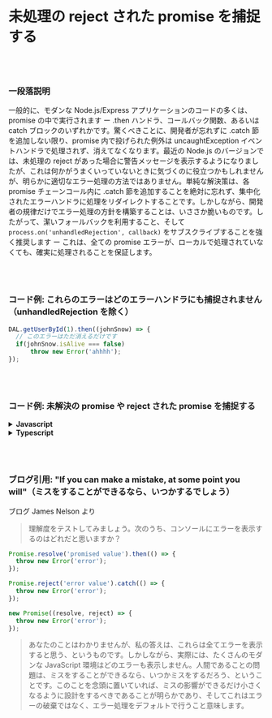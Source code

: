 # 未処理の reject された promise を捕捉する

<br/><br/>

### 一段落説明

一般的に、モダンな Node.js/Express アプリケーションのコードの多くは、promise の中で実行されます ー .then ハンドラ、コールバック関数、あるいは catch ブロックのいずれかです。驚くべきことに、開発者が忘れずに .catch 節を追加しない限り、promise 内で投げられた例外は uncaughtException イベントハンドラで処理されず、消えてなくなります。最近の Node.js のバージョンでは、未処理の reject があった場合に警告メッセージを表示するようになりましたが、これは何かがうまくいっていないときに気づくのに役立つかもしれませんが、明らかに適切なエラー処理の方法ではありません。単純な解決策は、各 promise チェーンコール内に .catch 節を追加することを絶対に忘れず、集中化されたエラーハンドラに処理をリダイレクトすることです。しかしながら、開発者の規律だけでエラー処理の方針を構築することは、いささか脆いものです。したがって、潔いフォールバックを利用すること、そして `process.on('unhandledRejection', callback)` をサブスクライブすることを強く推奨します ー これは、全ての promise エラーが、ローカルで処理されていなくても、確実に処理されることを保証します。

<br/><br/>

### コード例: これらのエラーはどのエラーハンドラにも捕捉されません（unhandledRejection を除く）

```javascript
DAL.getUserById(1).then((johnSnow) => {
  // このエラーはただ消えるだけです
  if(johnSnow.isAlive === false)
      throw new Error('ahhhh');
});
```

<br/><br/>

### コード例: 未解決の promise や reject された promise を捕捉する

<details>
<summary><strong>Javascript</strong></summary>

```javascript
process.on('unhandledRejection', (reason, p) => {
  // 未処理の promise の reject を捕捉しました
  // すでに未処理のエラーのためのフォールバックハンドラ（下記参照）を持っているので、
  // 投げて、処理させましょう
  throw reason;
});

process.on('uncaughtException', (error) => {
  // 未処理のエラーを受信したので、処理を行い、再起動が必要かどうかを判断してください
  errorManagement.handler.handleError(error);
  if (!errorManagement.handler.isTrustedError(error))
    process.exit(1);
});
```
</details>

<details>
<summary><strong>Typescript</strong></summary>

```typescript
process.on('unhandledRejection', (reason: string, p: Promise<any>) => {
  // 未処理の promise の reject を捕捉しました
  // すでに未処理のエラーのためのフォールバックハンドラ（下記参照）を持っているので、
  // 投げて、処理させましょう
  throw reason;
});

process.on('uncaughtException', (error: Error) => {
  // 未処理のエラーを受信したので、処理を行い、再起動が必要かどうかを判断してください
  errorManagement.handler.handleError(error);
  if (!errorManagement.handler.isTrustedError(error))
    process.exit(1);
});
```
</details>

<br/><br/>

### ブログ引用: "If you can make a mistake, at some point you will"（ミスをすることができるなら、いつかするでしょう）

ブログ James Nelson より

> 理解度をテストしてみましょう。次のうち、コンソールにエラーを表示するのはどれだと思いますか？

```javascript
Promise.resolve('promised value').then(() => {
  throw new Error('error');
});

Promise.reject('error value').catch(() => {
  throw new Error('error');
});

new Promise((resolve, reject) => {
  throw new Error('error');
});
```

> あなたのことはわかりませんが、私の答えは、これらは全てエラーを表示すると思う、というものです。しかしながら、実際には、たくさんのモダンな JavaScript 環境はどのエラーも表示しません。人間であることの問題は、ミスをすることができるなら、いつかミスをするだろう、ということです。このことを念頭に置いていれば、ミスの影響ができるだけ小さくなるように設計をするべきであることが明らかであり、そしてこれはエラーの破棄ではなく、エラー処理をデフォルトで行うこと意味します。
